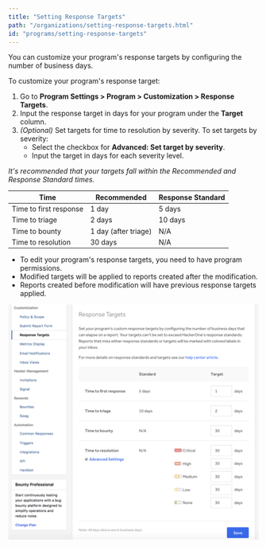 ```yaml
---
title: "Setting Response Targets"
path: "/organizations/setting-response-targets.html"
id: "programs/setting-response-targets"
---
```


You can customize your program's response targets by configuring the number of business days.

To customize your program's response target:
1. Go to **Program Settings > Program > Customization > Response Targets**.
2. Input the response target in days for your program under the **Target** column.
3. *(Optional)* Set targets for time to resolution by severity. To set targets by severity:
   * Select the checkbox for **Advanced: Set target by severity**.
   * Input the target in days for each severity level.

*It's recommended that your targets fall within the Recommended and Response Standard times.*

Time | Recommended | Response Standard
---- | ----------- | ------------------
Time to first response | 1 day | 5 days
Time to triage | 2 days | 10 days
Time to bounty | 1 day (after triage) | N/A
Time to resolution | 30 days | N/A

* To edit your program's response targets, you need to have program permissions.
* Modified targets will be applied to reports created after the modification.
* Reports created before modification will have previous response targets applied.

![response targets](./images/response-targets.png)

